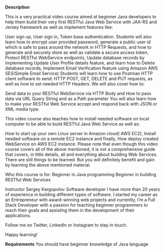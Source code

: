 <b>Description</b>

This is a very practical video course aimed at beginner Java developers to help them build their very first RESTful Java Web Service with JAX-RS and Jersey framework as well as implement features like: 

User sign up, 
User sign in, 
Token base authentication.
Students will also learn how to encrypt user provided password, generate a public user id which is safe to pass around the network in HTTP Requests, and how to generate and securely store as well as validate a secure access token, 
Protect RESTful WebService endpoints, 
Update database records by implementing Update User Profile details feature, 
and learn how to Delete database records,
Implement Email Verification feature using Amazon AWS SES(Simple Email Service)
Students will learn how to use Postman HTTP client software to send: HTTP POST, GET, DELETE and PUT requests, as well as how to set needed HTTP Headers. We will also cover how to: 

Send data to your RESTful WebService via HTTP Body and 
How to pass data via URL Query String and as a Path parameter
You will also learn how to make your RESTful Web Service accept and respond back with JSON or XML media type. 

This video course also teaches how to install needed software on local computer to be able to build RESTful Java Web Service as well as:

How to start up your own Linux server in Amazon cloud( AWS EC2),
Install needed software on a remote EC2 instance and finally, 
How deploy created WebService on AWS EC2 instance. 
Please note that even though this video course covers all of the above mentioned, it is not a comprehensive guide that covers, in little details, all and everything about building Web Services. There are still things to be learned. But you will definitely benefit and gain by learning the above mentioned material. 

Who this course is for:
Beginner in Java programming
Beginner in building RESTful Web Services


Instructor
Sergey Kargopolov
Software developer
I have more than 20 years of experience in building different types of software. I started my career as an Entrepreneur with award-winning web projects and currently, I’m a Full Stack Developer with a passion for teaching beginner programmers to reach their goals and assisting them in the development of their applications.

Follow me on Twitter, LinkedIn or Instagram to stay in touch.

Happy learning!

<b>Requirements</b>
You should have beginner knowledge of Java language
